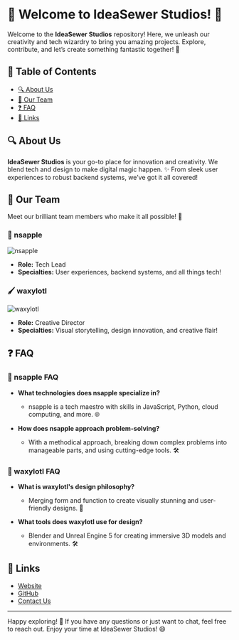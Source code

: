 # 🎉 Welcome to IdeaSewer Studios! 🎉

Welcome to the **IdeaSewer Studios** repository! Here, we unleash our creativity and tech wizardry to bring you amazing projects. Explore, contribute, and let’s create something fantastic together! 🌟

## 📜 Table of Contents

- [🔍 About Us](#about-us)
- [👥 Our Team](#our-team)
- [❓ FAQ](#faq)
- [🔗 Links](#links)

## 🔍 About Us

**IdeaSewer Studios** is your go-to place for innovation and creativity. We blend tech and design to make digital magic happen. ✨ From sleek user experiences to robust backend systems, we’ve got it all covered!

## 👥 Our Team

Meet our brilliant team members who make it all possible! 🤝

### 🎩 nsapple

![nsapple](https://example.com/nsapple.png)
- **Role:** Tech Lead
- **Specialties:** User experiences, backend systems, and all things tech!

### 🖌️ waxylotl

![waxylotl](https://example.com/wxy.png)
- **Role:** Creative Director
- **Specialties:** Visual storytelling, design innovation, and creative flair!

## ❓ FAQ

### 🤔 nsapple FAQ

- **What technologies does nsapple specialize in?**
  - nsapple is a tech maestro with skills in JavaScript, Python, cloud computing, and more. 🌐

- **How does nsapple approach problem-solving?**
  - With a methodical approach, breaking down complex problems into manageable parts, and using cutting-edge tools. 🛠️

### 🎨 waxylotl FAQ

- **What is waxylotl's design philosophy?**
  - Merging form and function to create visually stunning and user-friendly designs. 🎨

- **What tools does waxylotl use for design?**
  - Blender and Unreal Engine 5 for creating immersive 3D models and environments. 🛠️

## 🔗 Links

- [Website](https://example.com)
- [GitHub](https://github.com/example)
- [Contact Us](mailto:contact@example.com)

---

Happy exploring! 🚀 If you have any questions or just want to chat, feel free to reach out. Enjoy your time at IdeaSewer Studios! 😄
